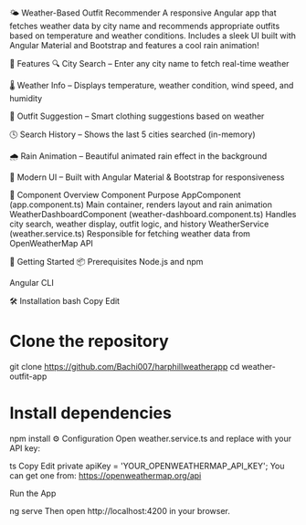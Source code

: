 🌤️ Weather-Based Outfit Recommender
A responsive Angular app that fetches weather data by city name and recommends appropriate outfits based on temperature and weather conditions. Includes a sleek UI built with Angular Material and Bootstrap and features a cool rain animation!

🧩 Features
🔍 City Search – Enter any city name to fetch real-time weather

🌡️ Weather Info – Displays temperature, weather condition, wind speed, and humidity

🧥 Outfit Suggestion – Smart clothing suggestions based on weather

🕓 Search History – Shows the last 5 cities searched (in-memory)

🌧️ Rain Animation – Beautiful animated rain effect in the background

💅 Modern UI – Built with Angular Material & Bootstrap for responsiveness

🧱 Component Overview
Component	Purpose
AppComponent (app.component.ts)	Main container, renders layout and rain animation
WeatherDashboardComponent (weather-dashboard.component.ts)	Handles city search, weather display, outfit logic, and history
WeatherService (weather.service.ts)	Responsible for fetching weather data from OpenWeatherMap API

🚀 Getting Started
📦 Prerequisites
Node.js and npm

Angular CLI

🛠️ Installation
bash
Copy
Edit
# Clone the repository
git clone https://github.com/Bachi007/harphillweatherapp
cd weather-outfit-app

# Install dependencies
npm install
⚙️ Configuration
Open weather.service.ts and replace with your API key:

ts
Copy
Edit
private apiKey = 'YOUR_OPENWEATHERMAP_API_KEY';
You can get one from: https://openweathermap.org/api

 Run the App

ng serve
Then open http://localhost:4200 in your browser.

